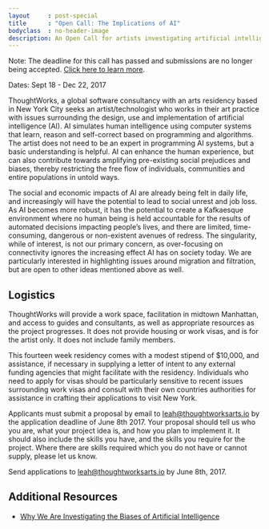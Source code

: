 ```yaml
---
layout     : post-special
title	   : "Open Call: The Implications of AI"
bodyclass  : no-header-image
description: An Open Call for artists investigating artificial intelligence and related issues in 2017
---
```

<p class="notice">Note: The deadline for this call has passed and submissions are no longer being accepted. <a href="/blog/karen-palmer-ai-residency/">Click here to learn more</a>.</p>

Dates: Sept 18 - Dec 22, 2017

ThoughtWorks, a global software consultancy with an arts residency based in New York City seeks an artist/technologist who works in their art practice with issues surrounding the design, use and implementation of artificial intelligence (AI). AI simulates human intelligence using computer systems that learn, reason and self-correct based on programming and algorithms. The artist does not need to be an expert in programming AI systems, but a basic understanding is helpful. AI can enhance the human experience, but can also contribute towards amplifying pre-existing social prejudices and biases, thereby restricting the free flow of individuals, communities and entire populations in untold ways.

The social and economic impacts of AI are already being felt in daily life, and increasingly will have the potential to lead to social unrest and job loss. As AI becomes more robust, it has the potential to create a Kafkaesque environment where no human being is held accountable for the results of automated decisions impacting people’s lives, and there are limited, time-consuming, dangerous or non-existent avenues of redress. The singularity, while of interest, is not our primary concern, as over-focusing on connectivity ignores the increasing effect AI has on society today. We are particularly interested in highlighting issues around migration and filtration, but are open to other ideas mentioned above as well.

## Logistics

ThoughtWorks will provide a work space, facilitation in midtown Manhattan, and access to guides and consultants, as well as appropriate resources as the project progresses. It does not provide housing or work visas, and is for the artist only. It does not include family members.

This fourteen week residency comes with a modest stipend of $10,000, and assistance, if necessary in supplying a letter of intent to any external funding agencies that might facilitate with the residency. Individuals who need to apply for visas should be particularly sensitive to recent issues surrounding work visas and consult with their own countries authorities for assistance in crafting their applications to visit New York.

Applicants must submit a proposal by email to leah@thoughtworksarts.io by the application deadline of June 8th 2017. Your proposal should tell us who you are, what your project idea is, and how you plan to implement it. It should also include the skills you have, and the skills you require for the project. Where there are skills required which you do not have or cannot supply, please let us know.

Send applications to leah@thoughtworksarts.io by June 8th, 2017.

## Additional Resources

- [Why We Are Investigating the Biases of Artificial Intelligence](/blog/why-we-are-investigating-biases-artificial-intelligence/)